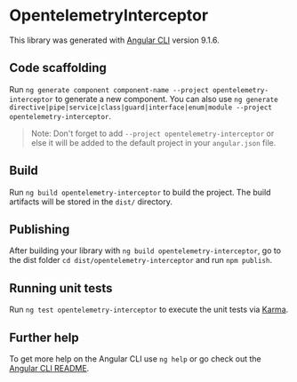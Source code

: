 # OpentelemetryInterceptor

This library was generated with [Angular CLI](https://github.com/angular/angular-cli) version 9.1.6.

## Code scaffolding

Run `ng generate component component-name --project opentelemetry-interceptor` to generate a new component. You can also use `ng generate directive|pipe|service|class|guard|interface|enum|module --project opentelemetry-interceptor`.
> Note: Don't forget to add `--project opentelemetry-interceptor` or else it will be added to the default project in your `angular.json` file. 

## Build

Run `ng build opentelemetry-interceptor` to build the project. The build artifacts will be stored in the `dist/` directory.

## Publishing

After building your library with `ng build opentelemetry-interceptor`, go to the dist folder `cd dist/opentelemetry-interceptor` and run `npm publish`.

## Running unit tests

Run `ng test opentelemetry-interceptor` to execute the unit tests via [Karma](https://karma-runner.github.io).

## Further help

To get more help on the Angular CLI use `ng help` or go check out the [Angular CLI README](https://github.com/angular/angular-cli/blob/master/README.md).
